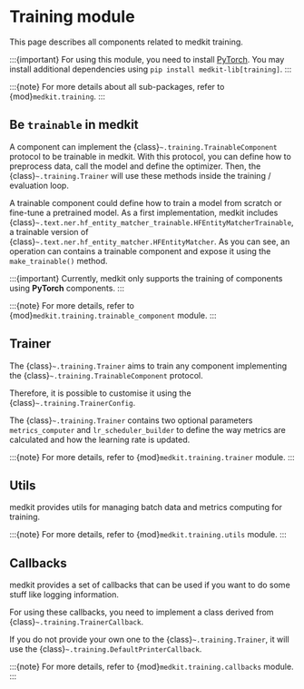 # Training module

This page describes all components related to medkit training.

:::{important}
For using this module, you need to install [PyTorch](https://pytorch.org/).
You may install additional dependencies using
`pip install medkit-lib[training]`.
:::

:::{note}
For more details about all sub-packages, refer to {mod}`medkit.training`.
:::

## Be `trainable` in medkit

A component can implement the {class}`~.training.TrainableComponent` protocol to be trainable in medkit. With this protocol, you can define how to preprocess data, call the model and define the optimizer. Then, the {class}`~.training.Trainer` will use these methods inside the training / evaluation loop. 

A trainable component could define how to train a model from scratch or fine-tune a pretrained model. As a first implementation, medkit includes {class}`~.text.ner.hf_entity_matcher_trainable.HFEntityMatcherTrainable`, a trainable version of {class}`~.text.ner.hf_entity_matcher.HFEntityMatcher`. As you can see, an operation can contains a trainable component and expose it using the `make_trainable()` method. 


:::{important}
Currently, medkit only supports the training of components using **PyTorch**
components.
:::

:::{note}
For more details, refer to {mod}`medkit.training.trainable_component` module.
:::

## Trainer

The {class}`~.training.Trainer` aims to train any component implementing the {class}`~.training.TrainableComponent` protocol.

Therefore, it is possible to customise it using the {class}`~.training.TrainerConfig`.

The {class}`~.training.Trainer` contains two optional parameters `metrics_computer`
and `lr_scheduler_builder` to define the way metrics are calculated and how the
learning rate is updated.


:::{note}
For more details, refer to {mod}`medkit.training.trainer` module.
:::

## Utils

medkit provides utils for managing batch data and metrics computing for training.

:::{note}
For more details, refer to {mod}`medkit.training.utils` module.
:::

## Callbacks

medkit provides a set of callbacks that can be used if you want to do some
stuff like logging information.

For using these callbacks, you need to implement a class derived from
{class}`~.training.TrainerCallback`.

If you do not provide your own one to the {class}`~.training.Trainer`, it will
use the {class}`~.training.DefaultPrinterCallback`.

:::{note}
For more details, refer to {mod}`medkit.training.callbacks` module.
:::
